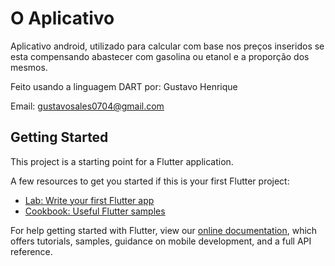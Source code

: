 # O Aplicativo

Aplicativo android, utilizado para calcular com base nos preços inseridos se esta compensando abastecer com gasolina ou etanol e a proporção dos mesmos.

Feito usando a linguagem DART por: Gustavo Henrique

Email: gustavosales0704@gmail.com

## Getting Started

This project is a starting point for a Flutter application.

A few resources to get you started if this is your first Flutter project:

- [Lab: Write your first Flutter app](https://flutter.dev/docs/get-started/codelab)
- [Cookbook: Useful Flutter samples](https://flutter.dev/docs/cookbook)

For help getting started with Flutter, view our
[online documentation](https://flutter.dev/docs), which offers tutorials,
samples, guidance on mobile development, and a full API reference.
